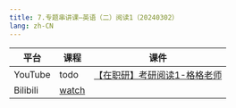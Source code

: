 ```yaml
---
title: 7.专题串讲课—英语（二）阅读1（20240302）
lang: zh-CN
---
```



| 平台       | 课程                                                                                                                                    | 课件                                                                                                                                                                                                                                               |
|----------|---------------------------------------------------------------------------------------------------------------------------------------|--------------------------------------------------------------------------------------------------------------------------------------------------------------------------------------------------------------------------------------------------|
| YouTube  | todo                                                                                                                                  | [【在职研】考研阅读1-格格老师](../../public/english/%E8%8B%B1%E8%AF%AD%E4%BA%8C-%E6%AD%A3%E5%BC%8F%E8%AF%BE/pdf/%E3%80%90%E5%9C%A8%E8%81%8C%E7%A0%94%E3%80%91%E8%80%83%E7%A0%94%E9%98%85%E8%AF%BB1%E2%80%94%E2%80%94%E6%A0%BC%E6%A0%BC%E8%80%81%E5%B8%88.pdf) |
| Bilibili | [watch](https://www.bilibili.com/video/BV1vykKYxEr3?spm_id_from=333.788.videopod.sections&vd_source=752f1f454ebffd32e5dbe02742c48dab) |                                                                                                                                                                                                                                                  |



